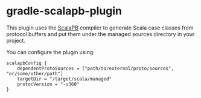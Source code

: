 gradle-scalapb-plugin
==================


This plugin uses the [ScalaPB](http://scalapb.github.io) compiler to generate Scala case classes from protocol buffers
 and put them under the managed sources directory in your project.

You can configure the plugin using: 

```
scalapbConfig {
    dependentProtoSources = ["path/to/external/proto/sources", "or/some/other/path"]
    targetDir = "/target/scala/managed"
    protocVersion = "-v360"
}
```